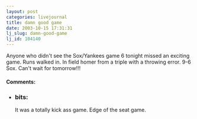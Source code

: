```yaml
---
layout: post
categories: livejournal
title: damn good game
date: 2003-10-15 17:31:31
lj_slug: damn-good-game
lj_id: 104140
---
```

Anyone who didn't see the Sox/Yankees game 6 tonight missed an exciting game. Runs walked in. In field homer from a triple with a throwing error. 9-6 Sox. Can't wait for tomorrow!!!


<div id="comments"><h4>Comments:</h4><div class="lj-comments"><ul>
<li><h3>bits: </h3>
<a id="comment-142"></a>
<p>It was a totally kick ass game. Edge of the seat game.</p>
</li>
</ul></div></div>
